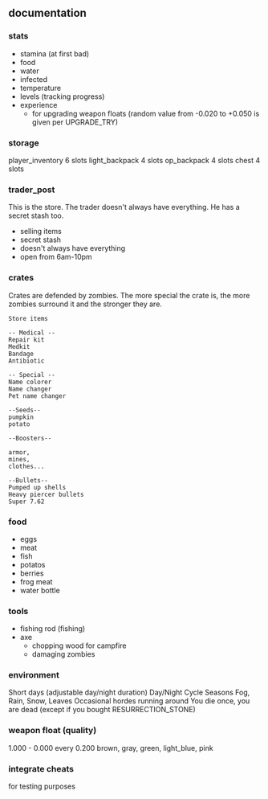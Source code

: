## documentation

### stats
- stamina (at first bad)
- food
- water
- infected
- temperature
- levels (tracking progress)
- experience
  - for upgrading weapon floats (random value from -0.020 to +0.050 is given per UPGRADE_TRY)
  
### storage
player_inventory 6 slots
light_backpack 4 slots
op_backpack 4 slots
chest 4 slots
  
### trader_post
This is the store. The trader doesn't always have everything. He has a secret stash too.
- selling items
- secret stash
- doesn't always have everything
- open from 6am-10pm

### crates
Crates are defended by zombies. The more special the crate is, the more zombies surround it and the stronger they are.

```
Store items

-- Medical --
Repair kit
Medkit
Bandage
Antibiotic

-- Special --
Name colorer
Name changer
Pet name changer

--Seeds--
pumpkin
potato

--Boosters--

armor,
mines,
clothes...

--Bullets--
Pumped up shells
Heavy piercer bullets
Super 7.62

```

### food
- eggs
- meat
- fish
- potatos
- berries
- frog meat
- water bottle

### tools
- fishing rod (fishing)
- axe
  - chopping wood for campfire
  - damaging zombies

### environment
Short days (adjustable day/night duration)
Day/Night Cycle
Seasons
Fog, Rain, Snow, Leaves
Occasional hordes running around
You die once, you are dead (except if you bought RESURRECTION_STONE)

### weapon float (quality)
1.000 - 0.000
every 0.200 brown, gray, green, light_blue, pink

### integrate cheats
for testing purposes
